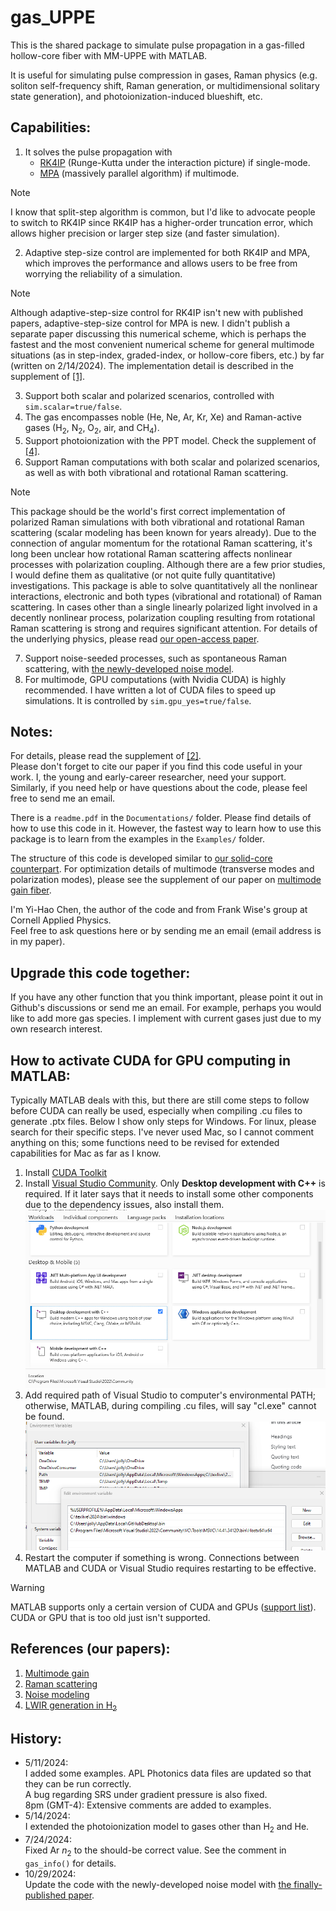 # gas_UPPE
This is the shared package to simulate pulse propagation in a gas-filled hollow-core fiber with MM-UPPE with MATLAB.

It is useful for simulating pulse compression in gases, Raman physics (e.g. soliton self-frequency shift, Raman generation, or multidimensional solitary state generation), and photoionization-induced blueshift, etc.

## Capabilities:<br>
1. It solves the pulse propagation with
   - [RK4IP](http://www.sciencedirect.com/science/article/pii/S0010465512004262) (Runge-Kutta under the interaction picture) if single-mode.
   - [MPA](https://ieeexplore.ieee.org/document/8141863) (massively parallel algorithm) if multimode.

> [!NOTE]
> I know that split-step algorithm is common, but I'd like to advocate people to switch to RK4IP since RK4IP has a higher-order truncation error, which allows higher precision or larger step size (and faster simulation).

2. Adaptive step-size control are implemented for both RK4IP and MPA, which improves the performance and allows users to be free from worrying the reliability of a simulation.

> [!NOTE]
> Although adaptive-step-size control for RK4IP isn't new with published papers, adaptive-step-size control for MPA is new. I didn't publish a separate paper discussing this numerical scheme, which is perhaps the fastest and the most convenient numerical scheme for general multimode situations (as in step-index, graded-index, or hollow-core fibers, etc.) by far (written on 2/14/2024). The implementation detail is described in the supplement of [[1]](#references-our-papers).

3. Support both scalar and polarized scenarios, controlled with `sim.scalar=true/false`.
4. The gas encompasses noble (He, Ne, Ar, Kr, Xe) and Raman-active gases (H<sub>2</sub>, N<sub>2</sub>, O<sub>2</sub>, air, and CH<sub>4</sub>). 
5. Support photoionization with the PPT model. Check the supplement of [[4]](#references-our-papers).
6. Support Raman computations with both scalar and polarized scenarios, as well as with both vibrational and rotational Raman scattering.

> [!NOTE]
> This package should be the world's first correct implementation of polarized Raman simulations with both vibrational and rotational Raman scattering (scalar modeling has been known for years already). Due to the connection of angular momentum for the rotational Raman scattering, it's long been unclear how rotational Raman scattering affects nonlinear processes with polarization coupling. Although there are a few prior studies, I would define them as qualitative (or not quite fully quantitative) investigations. This package is able to solve quantitatively all the nonlinear interactions, electronic and both types (vibrational and rotational) of Raman scattering. In cases other than a single linearly polarized light involved in a decently nonlinear process, polarization coupling resulting from rotational Raman scattering is strong and requires significant attention. For details of the underlying physics, please read [our open-access paper](https://doi.org/10.1063/5.0189749).

7. Support noise-seeded processes, such as spontaneous Raman scattering, with [the newly-developed noise model](https://doi.org/10.48550/arXiv.2410.20567).
8. For multimode, GPU computations (with Nvidia CUDA) is highly recommended. I have written a lot of CUDA files to speed up simulations. It is controlled by `sim.gpu_yes=true/false`.

## Notes:<br>
For details, please read the supplement of [[2]](#references-our-papers).  
Please don't forget to cite our paper if you find this code useful in your work. I, the young and early-career researcher, need your support. Similarly, if you need help or have questions about the code, please feel free to send me an email.

There is a `readme.pdf` in the `Documentations/` folder. Please find details of how to use this code in it. However, the fastest way to learn how to use this package is to learn from the examples in the `Examples/` folder.

The structure of this code is developed similar to [our solid-core counterpart](https://github.com/AaHaHaa/MMTools). For optimization details of multimode (transverse modes and polarization modes), please see the supplement of our paper on [multimode gain fiber](https://doi.org/10.1364/JOSAB.500586).

I'm Yi-Hao Chen, the author of the code and from Frank Wise's group at Cornell Applied Physics.  
Feel free to ask questions here or by sending me an email (email address is in my paper).

## Upgrade this code together:<br>
If you have any other function that you think important, please point it out in Github's discussions or send me an email. For example, perhaps you would like to add more gas species. I implement with current gases just due to my own research interest.

## How to activate CUDA for GPU computing in MATLAB:<br>
Typically MATLAB deals with this, but there are still come steps to follow before CUDA can really be used, especially when compiling .cu files to generate .ptx files. Below I show only steps for Windows. For linux, please search for their specific steps. I've never used Mac, so I cannot comment anything on this; some functions need to be revised for extended capabilities for Mac as far as I know.<br>
1. Install [CUDA Toolkit](https://developer.nvidia.com/cuda-toolkit)
2. Install [Visual Studio Community](https://visualstudio.microsoft.com/vs/community/). Only **Desktop development with C++** is required. If it later says that it needs to install some other components due to the dependency issues, also install them.
![VS installation screenshot image](VS_install.png)
3. Add required path of Visual Studio to computer's environmental PATH; otherwise, MATLAB, during compiling .cu files, will say "cl.exe" cannot be found.
![add PATH](add_PATH.png)
4. Restart the computer if something is wrong. Connections between MATLAB and CUDA or Visual Studio requires restarting to be effective.
> [!WARNING]
> MATLAB supports only a certain version of CUDA and GPUs ([support list](https://www.mathworks.com/help/releases/R2021b/parallel-computing/gpu-support-by-release.html)). CUDA or GPU that is too old just isn't supported.

## References (our papers):<br>
1. [Multimode gain](https://doi.org/10.1364/JOSAB.500586)
2. [Raman scattering](https://doi.org/10.1063/5.0189749)
3. [Noise modeling](https://doi.org/10.48550/arXiv.2410.20567)
4. [LWIR generation in H<sub>2</sub>](https://opg.optica.org/josab/abstract.cfm?URI=josab-40-4-796)

## History:<br>
* 5/11/2024:<br>
I added some examples. APL Photonics data files are updated so that they can be run correctly.  
A bug regarding SRS under gradient pressure is also fixed.  
8pm (GMT-4): Extensive comments are added to examples.
* 5/14/2024:<br>
I extended the photoionization model to gases other than H<sub>2</sub> and He.
* 7/24/2024:<br>
Fixed Ar $n_2$ to the should-be correct value. See the comment in `gas_info()` for details.
* 10/29/2024:<br>
Update the code with the newly-developed noise model with [the finally-published paper](https://doi.org/10.48550/arXiv.2410.20567).